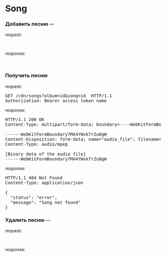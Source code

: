 <h1>Song</h1>

<h3>Добавить песню --</h3>
<p>request:</p>
<pre>

</pre>
<p>response:</p>
<pre>

</pre>

<h3>Получить песню</h3>
<p>request:</p>
<pre>
GET /cdn/songs?album=id&song=id  HTTP/1.1
Authorization: Bearer access_token_name
</pre>
<p>response:</p>
<pre>
HTTP/1.1 200 OK
Content-Type: multipart/form-data; boundary=----WebKitFormBoundary7MA4YWxkTrZu0gW<br>
------WebKitFormBoundary7MA4YWxkTrZu0gW
Content-Disposition: form-data; name="audio_file"; filename="song_uid.mp3"
Content-Type: audio/mpeg<br>
[Binary data of the audio file]
------WebKitFormBoundary7MA4YWxkTrZu0gW
</pre>
<p>response:</p>
<pre>
HTTP/1.1 404 Not Found
Content-Type: application/json<br>
{
  "status": "error",
  "message": "Song not found"
}
</pre>

<h3>Удалить песню --</h3>
<p>request:</p>
<pre>

</pre>
<p>response:</p>
<pre>

</pre>
